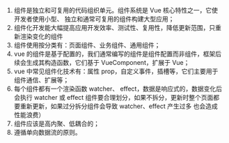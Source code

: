 1. 组件是独立和可复用的代码组织单元。组件系统是 Vue 核心特性之一，它使开发者使用小型、
   独立和通常可复用的组件构建大型应用；
2. 组件化开发能大幅提高应用开发效率、测试性、复用性，降低更新范围，只重新渲染变化的组件
3. 组件使用按分类有：页面组件、业务组件、通用组件；
4. vue 的组件是基于配置的，我们通常编写的组件是组件配置而非组件，框架后续会生成其构造函数，它们基于 VueComponent，扩展于 Vue；
5. vue 中常见组件化技术有：属性 prop，自定义事件，插槽等，它们主要用于组件通信、扩展等；
6. 每个组件都有一个渲染函数 watcher、 effect，数据是响应式的，数据变化后会执行 watcher 或 effect 组件要合理划分，如果不拆分，更新时整个页面都要重新更新，如果过分拆分组件会导致 watcher、effect 产生过多 也会造成性能浪费）
7. 组件应该是高内聚、低耦合的；
8. 遵循单向数据流的原则。
